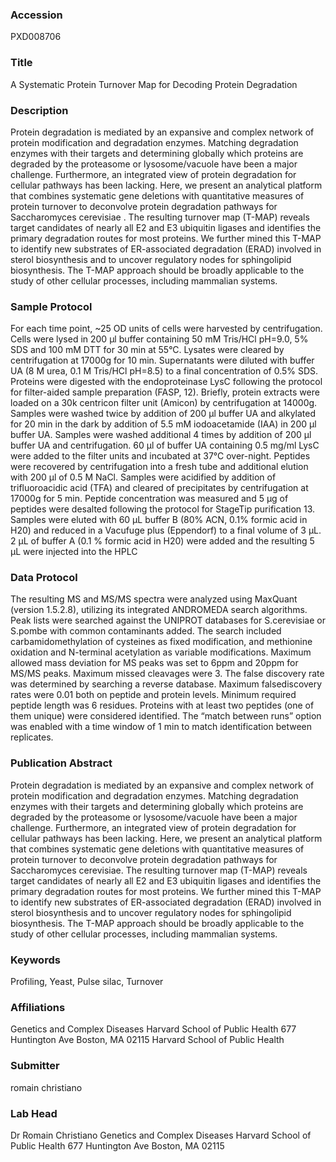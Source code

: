 ### Accession
PXD008706

### Title
A Systematic Protein Turnover Map for Decoding Protein Degradation

### Description
Protein degradation is mediated by an expansive and complex network of protein modification and degradation enzymes. Matching degradation enzymes with their targets and determining globally which proteins are degraded by the proteasome or lysosome/vacuole have been a major challenge. Furthermore, an integrated view of protein degradation for cellular pathways has been lacking. Here, we present an analytical platform that combines systematic gene deletions with quantitative measures of protein turnover to deconvolve protein degradation pathways for Saccharomyces cerevisiae . The resulting turnover map (T-MAP) reveals target candidates of nearly all E2 and E3 ubiquitin ligases and identifies the primary degradation routes for most proteins. We further mined this T-MAP to identify new substrates of ER-associated degradation (ERAD) involved in sterol biosynthesis and to uncover regulatory nodes for sphingolipid biosynthesis. The T-MAP approach should be broadly applicable to the study of other cellular processes, including mammalian systems.

### Sample Protocol
For each time point, ~25 OD units of cells were harvested by centrifugation. Cells were lysed in 200 µl buffer containing 50 mM Tris/HCl pH=9.0, 5% SDS and 100 mM DTT for 30 min at 55°C. Lysates were cleared by centrifugation at 17000g for 10 min. Supernatants were diluted with buffer UA (8 M urea, 0.1 M Tris/HCl pH=8.5) to a final concentration of 0.5% SDS. Proteins were digested with the endoproteinase LysC following the protocol for filter-aided sample preparation (FASP, 12). Briefly, protein extracts were loaded on a 30k centricon filter unit (Amicon) by centrifugation at 14000g. Samples were washed twice by addition of 200 µl buffer UA and alkylated for 20 min in the dark by addition of 5.5 mM iodoacetamide (IAA) in 200 µl buffer UA. Samples were washed additional 4 times by addition of 200 µl buffer UA and centrifugation. 60 µl of buffer UA containing 0.5 mg/ml LysC were added to the filter units and incubated at 37°C over-night. Peptides were recovered by centrifugation into a fresh tube and additional elution with 200 µl of 0.5 M NaCl. Samples were acidified by addition of trifluoroacidic acid (TFA) and cleared of precipitates by centrifugation at 17000g for 5 min. Peptide concentration was measured and 5 µg of peptides were desalted following the protocol for StageTip purification 13. Samples were eluted with 60 µL buffer B (80% ACN, 0.1% formic acid in H20) and reduced in a Vacufuge plus (Eppendorf) to a final volume of 3 µL. 2 µL of buffer A (0.1 % formic acid in H20) were added and the resulting 5 µL were injected into the HPLC

### Data Protocol
The resulting MS and MS/MS spectra were analyzed using MaxQuant (version 1.5.2.8), utilizing its integrated ANDROMEDA search algorithms. Peak lists were searched against the UNIPROT databases for S.cerevisiae or S.pombe with common contaminants added. The search included carbamidomethylation of cysteines as fixed modification, and methionine oxidation and N-terminal acetylation as variable modifications. Maximum allowed mass deviation for MS peaks was set to 6ppm and 20ppm for MS/MS peaks. Maximum missed cleavages were 3. The false discovery rate was determined by searching a reverse database. Maximum falsediscovery rates were 0.01 both on peptide and protein levels. Minimum required peptide length was 6 residues. Proteins with at least two peptides (one of them unique) were considered identified. The “match between runs” option was enabled with a time window of 1 min to match identification between replicates.

### Publication Abstract
Protein degradation is mediated by an expansive and complex network of protein modification and degradation enzymes. Matching degradation enzymes with their targets and determining globally which proteins are degraded by the proteasome or lysosome/vacuole have been a major challenge. Furthermore, an integrated view of protein degradation for cellular pathways has been lacking. Here, we present an analytical platform that combines systematic gene deletions with quantitative measures of protein turnover to deconvolve protein degradation pathways for Saccharomyces cerevisiae. The resulting turnover map (T-MAP) reveals target candidates of nearly all E2 and E3 ubiquitin ligases and identifies the primary degradation routes for most proteins. We further mined this T-MAP to identify new substrates of ER-associated degradation (ERAD) involved in sterol biosynthesis and to uncover regulatory nodes for sphingolipid biosynthesis. The T-MAP approach should be broadly applicable to the study of other cellular processes, including mammalian systems.

### Keywords
Profiling, Yeast, Pulse silac, Turnover

### Affiliations
Genetics and Complex Diseases Harvard School of Public Health 677 Huntington Ave Boston, MA 02115
Harvard School of Public Health

### Submitter
romain christiano

### Lab Head
Dr Romain Christiano
Genetics and Complex Diseases Harvard School of Public Health 677 Huntington Ave Boston, MA 02115


